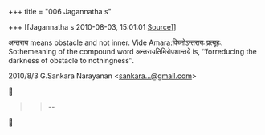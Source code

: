 +++
title = "006 Jagannatha s"

+++
[[Jagannatha s	2010-08-03, 15:01:01 [Source](https://groups.google.com/g/bvparishat/c/l53DBASBoW8)]]



अन्तराय means obstacle and not inner. Vide Amara:विघ्नोऽन्तरायः प्रत्यूहः. Sothemeaning of the compound word अन्तरायतिमिरोपशान्तये
is, ‘‘forreducing the darkness of obstacle to nothingness’’.



  


2010/8/3 G.Sankara Narayanan \<[sankara...@gmail.com]()\>  



> 
> > 
> > 
> > 
> > 
> > --  
> > 
> > 



